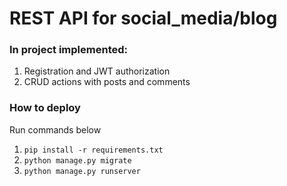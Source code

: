 # REST API for social_media/blog

### In project implemented:

1. Registration and JWT authorization
2. CRUD actions with posts and comments


### How to deploy

Run commands below

1. `pip install -r requirements.txt`
2. `python manage.py migrate`
3. `python manage.py runserver`
